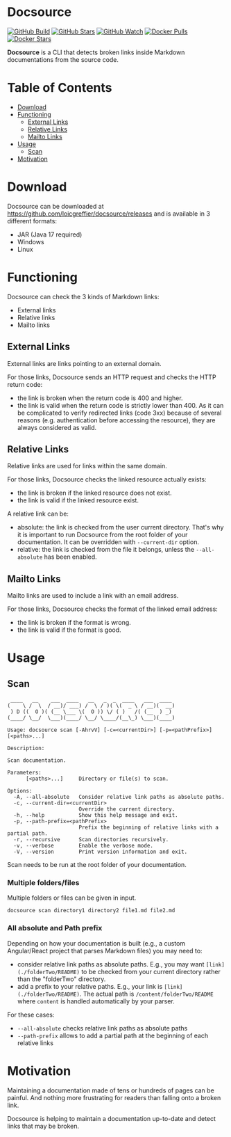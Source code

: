 # Docsource

[![GitHub Build](https://img.shields.io/github/actions/workflow/status/loicgreffier/docsource/continuous_integration.yml?branch=main&logo=github&style=for-the-badge)](https://github.com/loicgreffier/docsource/actions/workflows/continuous_integration.yml)
[![GitHub Stars](https://img.shields.io/github/stars/loicgreffier/docsource?logo=github&style=for-the-badge)](https://github.com/loicgreffier/docsource)
[![GitHub Watch](https://img.shields.io/github/watchers/loicgreffier/docsource?logo=github&style=for-the-badge)](https://github.com/loicgreffier/docsource)
[![Docker Pulls](https://img.shields.io/docker/pulls/loicgreffier/docsource?label=Pulls&logo=docker&style=for-the-badge)](https://hub.docker.com/r/loicgreffier/docsource/tags)
[![Docker Stars](https://img.shields.io/docker/stars/loicgreffier/docsource?label=Stars&logo=docker&style=for-the-badge)](https://hub.docker.com/r/loicgreffier/docsource)

**Docsource** is a CLI that detects broken links inside Markdown documentations from the source code.

# Table of Contents

* [Download](#download)
* [Functioning](#functioning)
  * [External Links](#external-links)
  * [Relative Links](#relative-links)
  * [Mailto Links](#mailto-links)
* [Usage](#usage)
  * [Scan](#scan)
* [Motivation](#motivation)

# Download

Docsource can be downloaded at https://github.com/loicgreffier/docsource/releases and is available in 3 different formats:
- JAR (Java 17 required)
- Windows
- Linux

# Functioning

Docsource can check the 3 kinds of Markdown links:
- External links
- Relative links
- Mailto links

## External Links

External links are links pointing to an external domain.

For those links, Docsource sends an HTTP request and checks the HTTP return code:
- the link is broken when the return code is 400 and higher.
- the link is valid when the return code is strictly lower than 400.
  As it can be complicated to verify redirected links (code 3xx) because of several reasons (e.g. authentication before accessing the resource), they are always considered as valid.

## Relative Links

Relative links are used for links within the same domain.

For those links, Docsource checks the linked resource actually exists:
- the link is broken if the linked resource does not exist.
- the link is valid if the linked resource exist.

A relative link can be:
- absolute: the link is checked from the user current directory. That's why it is important to run Docsource from the root folder of your documentation.
It can be overridden with `--current-dir` option.
- relative: the link is checked from the file it belongs, unless the `--all-absolute` has been enabled.

## Mailto Links

Mailto links are used to include a link with an email address.

For those links, Docsource checks the format of the linked email address:
- the link is broken if the format is wrong.
- the link is valid if the format is good.

# Usage

## Scan 

```console
 ____   __    ___  ____   __   _  _  ____   ___  ____
(    \ /  \  / __)/ ___) /  \ / )( \(  _ \ / __)(  __)
 ) D ((  O )( (__ \___ \(  O )) \/ ( )   /( (__  ) _)
(____/ \__/  \___)(____/ \__/ \____/(__\_) \___)(____)

Usage: docsource scan [-AhrvV] [-c=<currentDir>] [-p=<pathPrefix>] [<paths>...]

Description:

Scan documentation.

Parameters:
      [<paths>...]     Directory or file(s) to scan.

Options:
  -A, --all-absolute   Consider relative link paths as absolute paths.
  -c, --current-dir=<currentDir>
                       Override the current directory.
  -h, --help           Show this help message and exit.
  -p, --path-prefix=<pathPrefix>
                       Prefix the beginning of relative links with a partial path.
  -r, --recursive      Scan directories recursively.
  -v, --verbose        Enable the verbose mode.
  -V, --version        Print version information and exit.
```

Scan needs to be run at the root folder of your documentation.

### Multiple folders/files

Multiple folders or files can be given in input.

```console
docsource scan directory1 directory2 file1.md file2.md
```

### All absolute and Path prefix

Depending on how your documentation is built (e.g., a custom Angular/React project that parses Markdown files) you may need to:
- consider relative link paths as absolute paths. 
E.g., you may want `[link](./folderTwo/README)` to be checked from your current directory rather than the "folderTwo" directory.
- add a prefix to your relative paths. 
E.g., your link is `[link](./folderTwo/README)`. The actual path is `/content/folderTwo/README` where `content` is handled automatically by your parser.

For these cases:
- `--all-absolute` checks relative link paths as absolute paths
- `--path-prefix` allows to add a partial path at the beginning of each relative links

# Motivation

Maintaining a documentation made of tens or hundreds of pages can be painful. 
And nothing more frustrating for readers than falling onto a broken link.

Docsource is helping to maintain a documentation up-to-date and detect links that may be broken.
